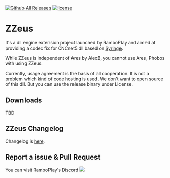 [![Github All Releases](https://img.shields.io/github/downloads/RamboPlayCom/ZZeus/total.svg)](https://github.com/RamboPlayCom/ZZeus/releases)
[![license](https://img.shields.io/github/license/RamboPlayCom/ZZeus.svg)](https://github.com/RamboPlayCom/ZZeus/LICENSE)

# ZZeus
It's a dll engine extension project launched by RamboPlay and aimed at providing a codec fix for CNCnet5.dll based on [Syringe](https://github.com/Ares-Developers/Syringe).

While ZZeus is independent of Ares by AlexB, you cannot use Ares, Phobos with using ZZeus.

Currently, usage agreement is the basis of all cooperation. It is not a problem which kind of code hosting is used, We don't want to open source of this dll. But you can use the release binary under License.

Downloads
---------

TBD

ZZeus Changelog
---------

Changelog is [here](https://ra2.com/information/1067548396652408832).


Report a issue & Pull Request
---------

You can visit RamboPlay's Discord
[![](https://img.shields.io/discord/956480822716805121?label=Discord)](https://discord.gg/BycDwdFw5X)  
